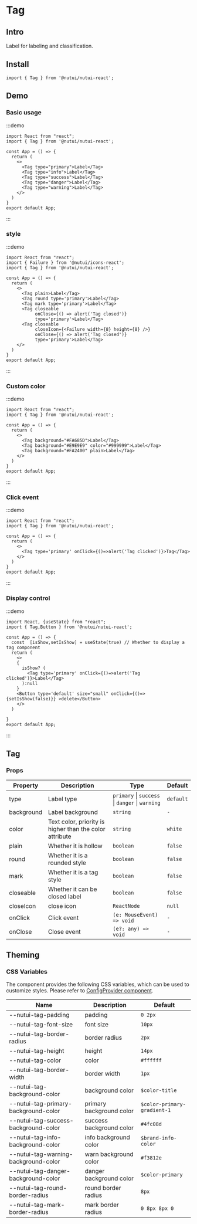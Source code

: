 # Tag

## Intro

Label for labeling and classification.

## Install

```tsx
import { Tag } from '@nutui/nutui-react';

```

## Demo

### Basic usage

:::demo

```tsx
import React from "react";
import { Tag } from '@nutui/nutui-react';

const App = () => {
  return (
    <>
      <Tag type="primary">Label</Tag>
      <Tag type="info">Label</Tag>
      <Tag type="success">Label</Tag>
      <Tag type="danger">Label</Tag>
      <Tag type="warning">Label</Tag>
    </>
  )
}
export default App;
```

:::

### style

:::demo

```tsx
import React from "react";
import { Failure } from '@nutui/icons-react';
import { Tag } from '@nutui/nutui-react';

const App = () => {
  return (
    <>
      <Tag plain>Label</Tag>
      <Tag round type='primary'>Label</Tag>
      <Tag mark type='primary'>Label</Tag>
      <Tag closeable
           onClose={() => alert('Tag closed')}
           type='primary'>Label</Tag>
      <Tag closeable
           closeIcon={<Failure width={8} height={8} />}
           onClose={() => alert('Tag closed')}
           type='primary'>Label</Tag>
    </>
  )
}
export default App;
```

:::


### Custom color

:::demo

```tsx
import React from "react";
import { Tag } from '@nutui/nutui-react';

const App = () => {
  return (
    <>
      <Tag background="#FA685D">Label</Tag>
      <Tag background="#E9E9E9" color="#999999">Label</Tag>
      <Tag background="#FA2400" plain>Label</Tag>
    </>
  )
}
export default App;
```

:::

### Click event

:::demo

```tsx
import React from "react";
import { Tag } from '@nutui/nutui-react';

const App = () => {
  return (
    <>
      <Tag type='primary' onClick={()=>alert('Tag clicked')}>Tag</Tag>
    </>
  )
}
export default App;
```

:::

### Display control

:::demo

```tsx
import React, {useState} from "react";
import { Tag,Button } from '@nutui/nutui-react';

const App = () => {
  const  [isShow,setIsShow] = useState(true) // Whether to display a tag component
  return (
    <>
    {
      isShow? (
        <Tag type='primary' onClick={()=>alert('Tag clicked')}>Label</Tag>
      ):null
    }  
    <Button type='default' size="small" onClick={()=>{setIsShow(false)}} >delete</Button>
    </>
  )
  
}
export default App;
```

:::

## Tag

### Props

| Property | Description | Type | Default |
| --- | --- | --- | --- |
| type | Label type | `primary` \| `success` \| `danger` \| `warning` | `default` |
| background | Label background | `string` | `-` |
| color | Text color, priority is higher than the color attribute | `string` | `white` |
| plain | Whether it is hollow | `boolean` | `false` |
| round | Whether it is a rounded style | `boolean` | `false` |
| mark | Whether it is a tag style | `boolean` | `false` |
| closeable | Whether it can be closed label | `boolean` | `false` |
| closeIcon | close icon | `ReactNode` | `null` |
| onClick | Click event | `(e: MouseEvent) => void` | `-` |
| onClose | Close event | `(e?: any) => void` | `-` |

## Theming

### CSS Variables

The component provides the following CSS variables, which can be used to customize styles. Please refer to [ConfigProvider component](#/en-US/component/configprovider).

| Name | Description | Default | 
| --- | --- | --- | 
| \--nutui-tag-padding | padding | `0 2px`| 
| \--nutui-tag-font-size | font size | `10px` | 
| \--nutui-tag-border-radius | border radius | `2px` | 
| \--nutui-tag-height | height | `14px` | 
| \--nutui-tag-color | color | `#ffffff` | 
| \--nutui-tag-border-width | border width | `1px` | 
| \--nutui-tag-background-color | background color | `$color-title` | 
| \--nutui-tag-primary-background-color |primary background color | `$color-primary-gradient-1` | 
| \--nutui-tag-success-background-color | success background color | `#4fc08d` | 
| \--nutui-tag-info-background-color | info background color | `$brand-info-color` |
| \--nutui-tag-warning-background-color | warn background color | `#f3812e` | 
| \--nutui-tag-danger-background-color | danger background color | `$color-primary` |
| \--nutui-tag-round-border-radius | round border radius | `8px` | 
| \--nutui-tag-mark-border-radius | mark border radius | `0 8px 8px 0` |

